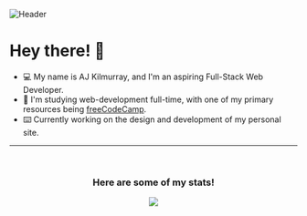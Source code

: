 ![Header](https://imgur.com/BaW8tJS.jpg)
<br>
<h1>Hey there! 👋</h1>
<ul>
  <li>💻 My name is AJ Kilmurray, and I'm an aspiring Full-Stack Web Developer.</li>
  <li>📝 I'm studying web-development full-time, with one of my primary resources being <a href="https://www.freecodecamp.org/">freeCodeCamp</a>.</li>
  <li>⌨️ Currently working on the design and development of my personal site.</li>
</ul>
<hr>
<br>
<h3 align="center">Here are some of my stats!</h3>
<p align="center"><img align="center" src="https://github-readme-streak-stats.herokuapp.com/?user=ajkilmurray&theme=dark"></p>



